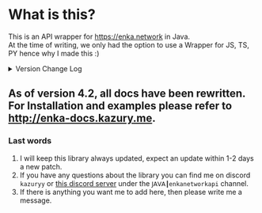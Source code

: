 # What is this?

This is an API wrapper for https://enka.network in Java.
<br> At the time of writing, we only had the option to use a Wrapper for JS, TS, PY hence why I made this :)

<details>
<summary>Version Change Log</summary>

> Update - 14/02/2025 - Library Version: 5.4 | Genshin Impact Update
- Added new 5.4 [version data](<https://github.com/kazuryyx/EnkaNetworkAPI/commit/4ecd3a4fb0c527d84d6cc2b7f0b83f582802a9dc>)
- Partly adds new classes for ZZZ, however it is half finished as I expected ZZZ API to come out before 5.4. 

> Update - 15/01/2025 - Library Version: 5.3 | Honkai: Star Rail Update
- Added new 3.0 [version data](<https://github.com/kazuryyx/EnkaNetworkAPI/commit/312fe41073900a9523abfff934432b7fb14b37ca>)

> Update - 01/01/2025 - Library Version: 5.3 | Genshin Impact Update
- Added new 5.3 [version data](<https://github.com/kazuryyx/EnkaNetworkAPI/commit/294de0f1362a9889abdd6ee132db87ed7d949942>)

**Note:** There have been other changes before these, only the latest 3 will show.
</details>

## As of version 4.2, all docs have been rewritten. For Installation and examples please refer to http://enka-docs.kazury.me.

### Last words
1. I will keep this library always updated, expect an update within 1-2 days a new patch.
2. If you have any questions about the library you can find me on discord ``kazuryy`` or [this discord server](https://discord.gg/CuXPVGJDhk) under the ``𝖩𝖠𝖵𝖠┃enkanetworkapi`` channel.
3. If there is anything you want me to add here, then please write me a message.
